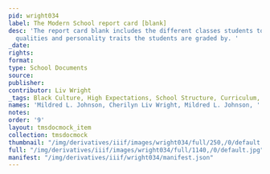 ```yaml
---
pid: wright034
label: The Modern School report card [blank]
desc: 'The report card blank includes the different classes students took, and the
  qualities and personality traits the students are graded by. '
_date:
rights:
format:
type: School Documents
source:
publisher:
contributor: Liv Wright
_tags: Black Culture, High Expectations, School Structure, Curriculum, Discipline
names: 'Mildred L. Johnson, Cherilyn Liv Wright, Mildred L. Johnson, '
notes:
order: '9'
layout: tmsdocmock_item
collection: tmsdocmock
thumbnail: "/img/derivatives/iiif/images/wright034/full/250,/0/default.jpg"
full: "/img/derivatives/iiif/images/wright034/full/1140,/0/default.jpg"
manifest: "/img/derivatives/iiif/wright034/manifest.json"
---
```

